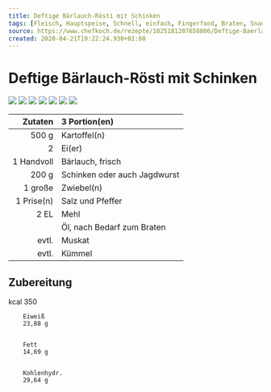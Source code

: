 ```yaml
---
title: Deftige Bärlauch-Rösti mit Schinken
tags: [Fleisch, Hauptspeise, Schnell, einfach, Fingerfood, Braten, Snack, Frühling, Resteverwertung, Kartoffeln, Gluten]
source: https://www.chefkoch.de/rezepte/1025181207658806/Deftige-Baerlauch-Roesti-mit-Schinken.html
created: 2020-04-21T19:22:24.930+02:00
---
```


# Deftige Bärlauch-Rösti mit Schinken

![](https://img.chefkoch-cdn.de/rezepte/1025181207658806/bilder/1199327/crop-360x240/deftige-baerlauch-roesti-mit-schinken.jpg) ![](https://img.chefkoch-cdn.de/rezepte/1025181207658806/bilder/358642/crop-360x240/deftige-baerlauch-roesti-mit-schinken.jpg) ![](https://img.chefkoch-cdn.de/rezepte/1025181207658806/bilder/1206731/crop-360x240/deftige-baerlauch-roesti-mit-schinken.jpg) ![](https://img.chefkoch-cdn.de/rezepte/1025181207658806/bilder/1011167/crop-360x240/deftige-baerlauch-roesti-mit-schinken.jpg) ![](https://img.chefkoch-cdn.de/rezepte/1025181207658806/bilder/569161/crop-360x240/deftige-baerlauch-roesti-mit-schinken.jpg) ![](https://img.chefkoch-cdn.de/rezepte/1025181207658806/bilder/677807/crop-360x240/deftige-baerlauch-roesti-mit-schinken.jpg) ![](https://img.chefkoch-cdn.de/rezepte/1025181207658806/bilder/798642/crop-360x240/deftige-baerlauch-roesti-mit-schinken.jpg)

| **Zutaten** | 3 Portion(en)                |
| ----------: | :--------------------------- |
|       500 g | Kartoffel(n)                 |
|           2 | Ei(er)                       |
|  1 Handvoll | Bärlauch, frisch             |
|       200 g | Schinken oder auch Jagdwurst |
|     1 große | Zwiebel(n)                   |
|  1 Prise(n) | Salz und Pfeffer             |
|        2 EL | Mehl                         |
|             | Öl, nach Bedarf zum Braten   |
|       evtl. | Muskat                       |
|       evtl. | Kümmel                       |

## Zubereitung

kcal
        350
    
    
        Eiweiß
        23,88 g
    
    
        Fett
        14,69 g
    
    
        Kohlenhydr.
        29,64 g